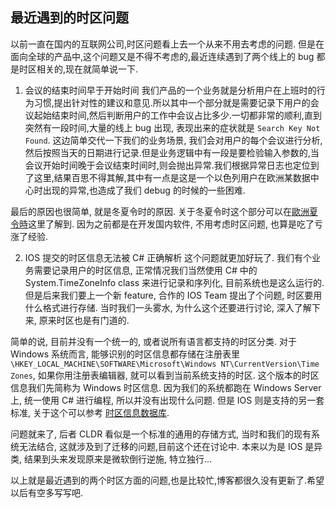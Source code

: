最近遇到的时区问题
---

以前一直在国内的互联网公司,时区问题看上去一个从来不用去考虑的问题. 但是在面向全球的产品中,这个问题又是不得不考虑的,最近连续遇到了两个线上的 bug 都是时区相关的,现在就简单说一下.

1. 会议的结束时间早于开始时间
我们产品的一个业务就是分析用户在上班时的行为习惯,提出针对性的建议和意见.所以其中一个部分就是需要记录下用户的会议起始结束时间,然后判断用户的工作中会议占比多少.一切都非常的顺利,直到突然有一段时间,大量的线上 bug 出现, 表现出来的症状就是 `Search Key Not Found`. 这边简单交代一下我们的业务场景, 我们会对用户的每个会议进行分析,然后按照当天的日期进行记录.但是业务逻辑中有一段是要检验输入参数的,当会议开始时间晚于会议结束时间时,则会抛出异常.我们根据异常日志也定位到了这里,结果百思不得其解,其中有一点是这是一个以色列用户在欧洲某数据中心时出现的异常,也造成了我们 debug 的时候的一些困难.

最后的原因也很简单, 就是冬夏令时的原因. 关于冬夏令时这个部分可以在[歐洲夏令時](https://zh.wikipedia.org/wiki/%E6%AD%90%E6%B4%B2%E5%A4%8F%E4%BB%A4%E6%99%82)这里了解到. 因为之前都是在开发国内软件, 不用考虑时区问题, 也算是吃了亏涨了经验.


2. IOS 提交的时区信息无法被 C# 正确解析
这个问题就更加好玩了. 我们有个业务需要记录用户的时区信息, 正常情况我们当然使用 C# 中的 System.TimeZoneInfo class 来进行记录和序列化, 目前系统也是这么运行的. 但是后来我们要上一个新 feature, 合作的 IOS Team 提出了个问题, 时区要用什么格式进行存储. 当时我们一头雾水, 为什么这个还要进行讨论, 深入了解下来, 原来时区也是有门道的.

简单的说, 目前并没有一个统一的, 或者说所有语言都支持的时区分类. 对于 Windows 系统而言, 能够识别的时区信息都存储在注册表里 `\HKEY_LOCAL_MACHINE\SOFTWARE\Microsoft\Windows NT\CurrentVersion\Time Zones`, 如果你用注册表编辑器, 就可以看到当前系统支持的时区. 这个版本的时区信息我们先简称为 Windows 时区信息. 因为我们的系统都跑在 Windows Server 上, 统一使用 C# 进行编程, 所以并没有出现什么问题. 但是 IOS 则是支持的另一套标准, 关于这个可以参考 [时区信息数据库](https://zh.wikipedia.org/wiki/%E6%97%B6%E5%8C%BA%E4%BF%A1%E6%81%AF%E6%95%B0%E6%8D%AE%E5%BA%93).

问题就来了, 后者 CLDR 看似是一个标准的通用的存储方式, 当时和我们的现有系统无法结合, 这就涉及到了迁移的问题,目前这个还在讨论中. 本来以为是 IOS 是异类, 结果到头来发现原来是微软倒行逆施, 特立独行...

以上就是最近遇到的两个时区方面的问题,也是比较忙,博客都很久没有更新了.希望以后有空多写写吧.
